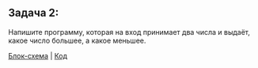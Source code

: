 ## Задача 2: 
Напишите программу, которая на вход принимает два числа и выдаёт, какое число большее, а какое меньшее.

[Блок-схема]() |  [Код]()